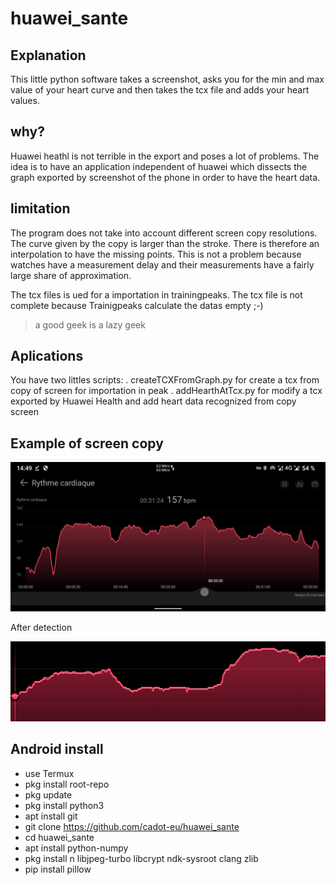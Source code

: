 # huawei_sante

## Explanation

This little python software takes a screenshot, asks you for the min and max value of your heart curve and then takes the tcx file and adds your heart values.

## why?

Huawei heathl is not terrible in the export and poses a lot of problems. The idea is to have an application independent of huawei which dissects the graph exported by screenshot of the phone in order to have the heart data.

## limitation

The program does not take into account different screen copy resolutions.
The curve given by the copy is larger than the stroke.
There is therefore an interpolation to have the missing points.
This is not a problem because watches have a measurement delay and their measurements have a fairly large share of approximation.

The tcx files is ued for a importation in trainingpeaks. The tcx file is not complete because Trainigpeaks calculate the datas empty ;-)

> a good geek is a lazy geek 

## Aplications

You have two littles scripts:
. createTCXFromGraph.py for create a tcx from copy of screen for importation in peak
. addHearthAtTcx.py for modify a tcx exported by Huawei Health and add heart data recognized from copy screen

## Example of screen copy

![Huawei heathl screen copy](image.png)

After detection

![After detection](result.png)

## Android install
- use Termux
- pkg install root-repo
- pkg update
- pkg install python3
- apt install git
- git clone https://github.com/cadot-eu/huawei_sante
- cd huawei_sante
- apt install python-numpy
- pkg install n libjpeg-turbo libcrypt ndk-sysroot clang zlib
- pip install pillow

